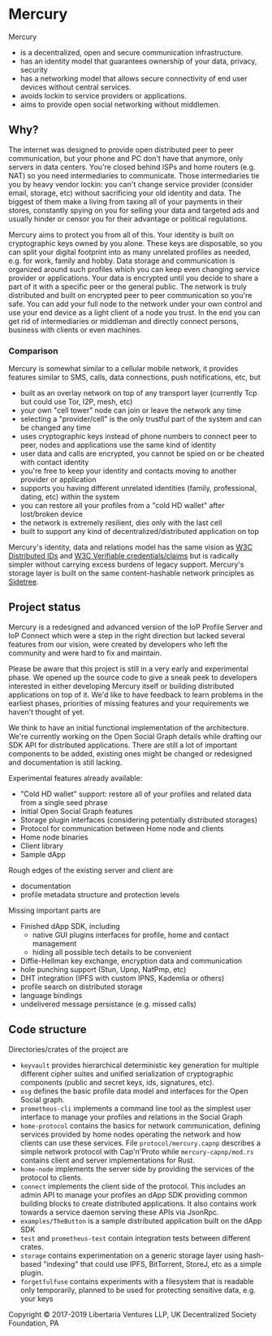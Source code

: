 # Mercury

Mercury
 - is a decentralized, open and secure communication infrastructure.
 - has an identity model that guarantees ownership of your data, privacy, security
 - has a networking model that allows secure connectivity of end user devices without central services.
 - avoids lockin to service providers or applications.
 - aims to provide open social networking without middlemen.

## Why?

The internet was designed to provide open distributed peer to peer communication,
but your phone and PC don't have that anymore, only servers in data centers.
You're closed behind ISPs and home routers (e.g. NAT) so you need intermediaries to communicate.
Those intermediaries tie you by heavy vendor lockin: you can't change service provider
(consider email, storage, etc) without sacrificing your old identity and data.
The biggest of them make a living from taxing all of your payments in their stores,
constantly spying on you for selling your data and targeted ads and
usually hinder or censor you for their advantage or political regulations. 

Mercury aims to protect you from all of this.
Your identity is built on cryptographic keys owned by you alone. These keys are disposable,
so you can split your digital footprint into as many unrelated profiles as needed,
e.g. for work, family and hobby.
Data storage and communication is organized around such profiles which you can keep
even changing service provider or applications.
Your data is encrypted until you decide to share a part of it with a specific peer or the general public.
The network is truly distributed and built on encrypted peer to peer communication so you're safe.
You can add your full node to the network under your own control and
use your end device as a light client of a node you trust.
In the end you can get rid of intermediaries or middleman and directly connect persons,
business with clients or even machines.


### Comparison

Mercury is somewhat similar to a cellular mobile network, it provides features similar to
SMS, calls, data connections, push notifications, etc, but
 - built as an overlay network on top of any transport layer
   (currently Tcp but could use Tor, I2P, mesh, etc)
 - your own "cell tower" node can join or leave the network any time
 - selecting a "provider/cell" is the only trustful part of the system and can be changed any time
 - uses cryptographic keys instead of phone numbers to connect peer to peer,
   nodes and applications use the same kind of identity
 - user data and calls are encrypted, you cannot be spied on or be cheated with contact identity
 - you're free to keep your identity and contacts moving to another provider or application
 - supports you having different unrelated identities (family, professional, dating, etc) within the system
 - you can restore all your profiles from a "cold HD wallet" after lost/broken device
 - the network is extremely resilient, dies only with the last cell
 - built to support any kind of decentralized/distributed application on top 

Mercury's identity, data and relations model has the same vision as
[W3C Distributed IDs](https://w3c-ccg.github.io/did-spec) and
[W3C Verifiable credentials/claims](https://w3c.github.io/vc-data-model/)
but is radically simpler without carrying excess burdens of legacy support.
Mercury's storage layer is built on the same content-hashable network principles as
[Sidetree](https://github.com/decentralized-identity/sidetree/blob/master/docs/protocol.md). 

## Project status

Mercury is a redesigned and advanced version of the IoP Profile Server and IoP Connect
which were a step in the right direction but lacked several features from our vision,
were created by developers who left the community and were hard to fix and maintain.   

Please be aware that this project is still in a very early and experimental phase.
We opened up the source code to give a sneak peek to developers interested in either
developing Mercury itself or building distributed applications on top of it.
We'd like to have feedback to learn problems in the earliest phases,
priorities of missing features and your requirements we haven't thought of yet.

We think to have an initial functional implementation of the architecture.
We're currently working on the Open Social Graph details
while drafting our SDK API for distributed applications.
There are still a lot of important components to be added,
existing ones might be changed or redesigned and
documentation is still lacking.

Experimental features already available:
 - "Cold HD wallet" support: restore all of your profiles and related data from a single seed phrase
 - Initial Open Social Graph features
 - Storage plugin interfaces (considering potentially distributed storages)
 - Protocol for communication between Home node and clients
 - Home node binaries
 - Client library
 - Sample dApp

Rough edges of the existing server and client are
 - documentation
 - profile metadata structure and protection levels

Missing important parts are
 - Finished dApp SDK, including
   - native GUI plugins interfaces for profile, home and contact management
   - hiding all possible tech details to be convenient
 - Diffie-Hellman key exchange, encryption data and communication
 - hole punching support (Stun, Upnp, NatPmp, etc)
 - DHT integration (IPFS with custom IPNS, Kademlia or others)
 - profile search on distributed storage
 - language bindings
 - undelivered message persistance (e.g. missed calls)


## Code structure

Directories/crates of the project are
 - `keyvault` provides hierarchical deterministic key generation for
   multiple different cipher suites and unified serialization of
   cryptographic components (public and secret keys, ids, signatures, etc).
 - `osg` defines the basic profile data model and interfaces for the Open Social graph.
 - `prometheus-cli` implements a command line tool as the simplest user interface
   to manage your profiles and relations in the Social Graph 
 - `home-protocol` contains the basics for network communication, defining
   services provided by home nodes operating the network and how clients can use these services.
   File `protocol/mercury.capnp` describes a simple network protocol with Cap'n'Proto
   while `mercury-capnp/mod.rs` contains client and server implementations for Rust. 
 - `home-node` implements the server side by providing the services of the protocol to clients.
 - `connect` implements the client side of the protocol. This includes an admin API to manage your
   profiles an dApp SDK providing common building blocks to create distributed applications.
   It also contains work towards a service daemon serving these APIs via JsonRpc.
 - `examples/TheButton` is a sample distributed application built on the dApp SDK  
 - `test` and `prometheus-test` contain integration tests between different crates.
 - `storage` contains experimentation on a generic storage layer using hash-based "indexing"
   that could use IPFS, BitTorrent, StoreJ, etc as a simple plugin.
 - `forgetfulfuse` contains experiments with a filesystem that is readable only temporarily,
   planned to be used for protecting sensitive data, e.g. your keys 

Copyright © 2017-2019
Libertaria Ventures LLP, UK
Decentralized Society Foundation, PA
